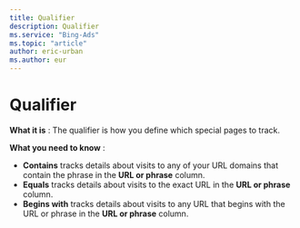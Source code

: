 ```yaml
---
title: Qualifier
description: Qualifier
ms.service: "Bing-Ads"
ms.topic: "article"
author: eric-urban
ms.author: eur
---
```


# Qualifier

**What it is** : The qualifier is how you define which special pages to track.

**What you need to know** :
- **Contains**  tracks details about visits to any of your URL domains that contain the phrase in the **URL or phrase** column.
- **Equals**  tracks details about visits to the exact URL in the **URL or phrase** column.
- **Begins with**  tracks details about visits to any URL that begins with the URL or phrase in the **URL or phrase** column.


